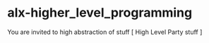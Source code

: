 # alx-higher_level_programming
You are invited to high abstraction of stuff [ High Level Party stuff ]
